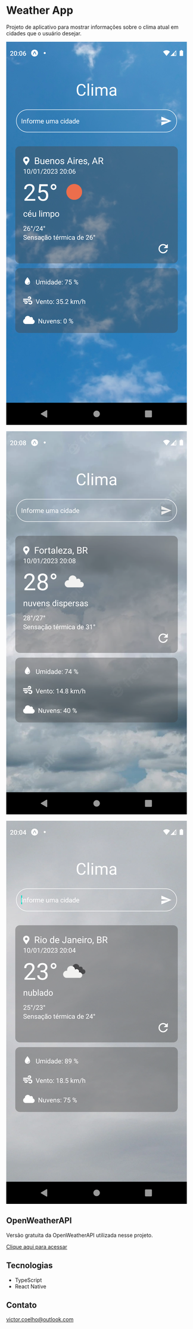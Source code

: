 # Weather App


Projeto de aplicativo para mostrar informações sobre o clima atual em cidades que o usuário desejar.

![previewClear](./.github/preview_clear.png)

![previewCloudy](./.github/preview_cloudy.png)

![previewOvercast](./.github/preview_overcast.png)

## OpenWeatherAPI

Versão gratuita da OpenWeatherAPI utilizada nesse projeto.

[Clique aqui para acessar](https://openweathermap.org/api)

## Tecnologias

- TypeScript
- React Native

## Contato

victor.coelho@outlook.com